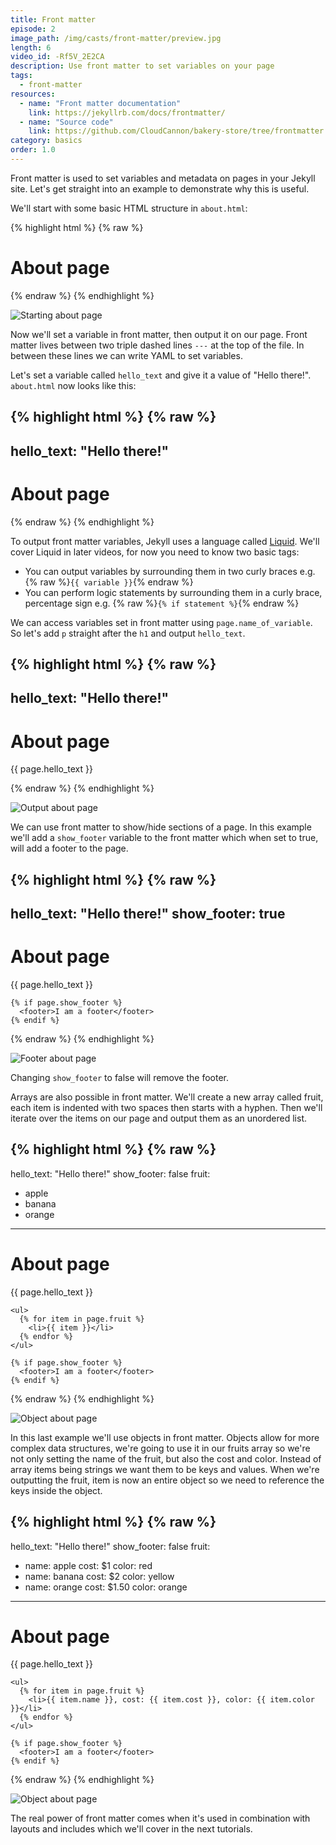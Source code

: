```yaml
---
title: Front matter
episode: 2
image_path: /img/casts/front-matter/preview.jpg
length: 6
video_id: -Rf5V_2E2CA
description: Use front matter to set variables on your page
tags:
  - front-matter
resources:
  - name: "Front matter documentation"
    link: https://jekyllrb.com/docs/frontmatter/
  - name: "Source code"
    link: https://github.com/CloudCannon/bakery-store/tree/frontmatter
category: basics
order: 1.0
---
```

Front matter is used to set variables and metadata on pages in your Jekyll site. Let's get straight into an example to demonstrate why this is useful.

We'll start with some basic HTML structure in `about.html`:

{% highlight html %}
{% raw %}
<!doctype html>
<html lang="en">
  <head>
    <meta charset="utf-8">
    <title>About</title>
  </head>
  <body>
    <h1>About page</h1>
  </body>
</html>
{% endraw %}
{% endhighlight %}

![Starting about page](/img/casts/front-matter/starting-about.png)

Now we'll set a variable in front matter, then output it on our page. Front matter lives between two triple dashed lines `---` at the top of the file. In between these lines we can write YAML to set variables.

Let's set a variable called `hello_text` and give it a value of "Hello there!". `about.html` now looks like this:

{% highlight html %}
{% raw %}
---
hello_text: "Hello there!"
---
<!doctype html>
<html lang="en">
  <head>
    <meta charset="utf-8">
    <title>About</title>
  </head>
  <body>
    <h1>About page</h1>
  </body>
</html>
{% endraw %}
{% endhighlight %}

To output front matter variables, Jekyll uses a language called [Liquid](https://shopify.github.io/liquid/). We'll cover Liquid in later videos, for now you need to know two basic tags:

* You can output variables by surrounding them in two curly braces e.g. {% raw %}`{{ variable }}`{% endraw %}
* You can perform logic statements by surrounding them in a curly brace, percentage sign e.g. {% raw %}`{% if statement %}`{% endraw %}

We can access variables set in front matter using `page.name_of_variable`. So let's add `p` straight after the `h1` and output `hello_text`.

{% highlight html %}
{% raw %}
---
hello_text: "Hello there!"
---
<!doctype html>
<html lang="en">
  <head>
    <meta charset="utf-8">
    <title>About</title>
  </head>
  <body>
    <h1>About page</h1>
    <p>{{ page.hello_text }}</p>
  </body>
</html>
{% endraw %}
{% endhighlight %}

![Output about page](/img/casts/front-matter/output-about.png)

We can use front matter to show/hide sections of a page. In this example we'll add a `show_footer` variable to the front matter which when set to true, will add a footer to the page.

{% highlight html %}
{% raw %}
---
hello_text: "Hello there!"
show_footer: true
---
<!doctype html>
<html lang="en">
  <head>
    <meta charset="utf-8">
    <title>About</title>
  </head>
  <body>
    <h1>About page</h1>
    <p>{{ page.hello_text }}</p>

    {% if page.show_footer %}
      <footer>I am a footer</footer>
    {% endif %}
  </body>
</html>
{% endraw %}
{% endhighlight %}

![Footer about page](/img/casts/front-matter/footer-about.png)

Changing `show_footer` to false will remove the footer.

Arrays are also possible in front matter. We'll create a new array called fruit, each item is indented with two spaces then starts with a hyphen. Then we'll iterate over the items on our page and output them as an unordered list.

{% highlight html %}
{% raw %}
---
hello_text: "Hello there!"
show_footer: false
fruit:
  - apple
  - banana
  - orange
---
<!doctype html>
<html lang="en">
  <head>
    <meta charset="utf-8">
    <title>About</title>
  </head>
  <body>
    <h1>About page</h1>
    <p>{{ page.hello_text }}</p>

    <ul>
      {% for item in page.fruit %}
        <li>{{ item }}</li>
      {% endfor %}
    </ul>

    {% if page.show_footer %}
      <footer>I am a footer</footer>
    {% endif %}
  </body>
</html>
{% endraw %}
{% endhighlight %}

![Object about page](/img/casts/front-matter/array.png)


In this last example we'll use objects in front matter. Objects allow for more complex data structures, we're going to use it in our fruits array so we're not only setting the name of the fruit, but also the cost and color. Instead of array items being strings we want them to be keys and values. When we're outputting the fruit, item is now an entire object so we need to reference the keys inside the object.

{% highlight html %}
{% raw %}
---
hello_text: "Hello there!"
show_footer: false
fruit:
  - name: apple
    cost: $1
    color: red
  - name: banana
    cost: $2
    color: yellow
  - name: orange
    cost: $1.50
    color: orange
---
<!doctype html>
<html lang="en">
  <head>
    <meta charset="utf-8">
    <title>About</title>
  </head>
  <body>
    <h1>About page</h1>
    <p>{{ page.hello_text }}</p>

    <ul>
      {% for item in page.fruit %}
        <li>{{ item.name }}, cost: {{ item.cost }}, color: {{ item.color }}</li>
      {% endfor %}
    </ul>

    {% if page.show_footer %}
      <footer>I am a footer</footer>
    {% endif %}
  </body>
</html>
{% endraw %}
{% endhighlight %}

![Object about page](/img/casts/front-matter/object-about.png)

The real power of front matter comes when it's used in combination with layouts and includes which we'll cover in the next tutorials.
